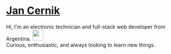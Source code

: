 # [Jan Cernik](https://jancernik.com)

<p>Hi, I'm an electronic technician and full-stack web developer from Argentina. <a href="https://cultofthepartyparrot.com" ><img width="30" height="30" src="https://cultofthepartyparrot.com/flags/hd/argentinaparrot.gif" /><a/></br> Curious, enthusiastic, and always looking to learn new things. </p>
